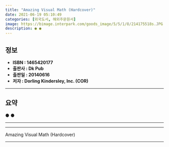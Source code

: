 ```yaml
---
title: "Amazing Visual Math (Hardcover)"
date: 2021-06-19 05:10:49
categories: [외국도서, 해외주문원서]
image: https://bimage.interpark.com/goods_image/5/5/1/8/214175518s.JPG
description: ● ●
---
```


## **정보**

- **ISBN : 1465420177**
- **출판사 : Dk Pub**
- **출판일 : 20140616**
- **저자 : Dorling Kindersley, Inc. (COR)**

------



## **요약**

●  ●  

------



------


Amazing Visual Math (Hardcover) 

------


